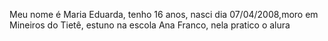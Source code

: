 Meu nome é Maria Eduarda, tenho 16 anos, nasci dia 07/04/2008,moro em Mineiros do Tietê, estuno na escola Ana Franco, nela pratico o alura 
